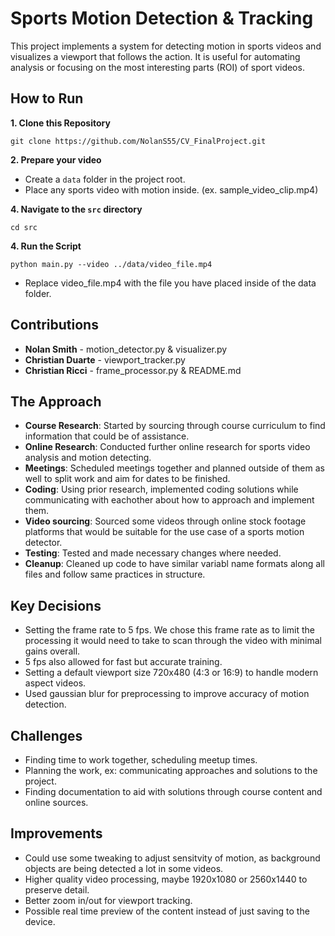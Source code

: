 # Sports Motion Detection & Tracking

This project implements a system for detecting motion in sports videos and visualizes a viewport that follows the action. It is useful for automating analysis or focusing on the most interesting parts (ROI) of sport videos.

## How to Run

**1. Clone this Repository**

```
git clone https://github.com/NolanS55/CV_FinalProject.git
```

**2. Prepare your video**

- Create a `data` folder in the project root.
- Place any sports video with motion inside. (ex. sample_video_clip.mp4)

**4. Navigate to the `src` directory**

```
cd src
```

**4. Run the Script**

```
python main.py --video ../data/video_file.mp4
```

- Replace video_file.mp4 with the file you have placed inside of the data folder.

## Contributions

- **Nolan Smith** - motion_detector.py & visualizer.py
- **Christian Duarte** - viewport_tracker.py
- **Christian Ricci** - frame_processor.py & README.md

## The Approach

- **Course Research**: Started by sourcing through course curriculum to find information that could be of assistance.
- **Online Research**: Conducted further online research for sports video analysis and motion detecting.
- **Meetings**: Scheduled meetings together and planned outside of them as well to split work and aim for dates to be finished.
- **Coding**: Using prior research, implemented coding solutions while communicating with eachother about how to approach and implement them.
- **Video sourcing**: Sourced some videos through online stock footage platforms that would be suitable for the use case of a sports motion detector.
- **Testing**: Tested and made necessary changes where needed.
- **Cleanup**: Cleaned up code to have similar variabl name formats along all files and follow same practices in structure.

## Key Decisions

- Setting the frame rate to 5 fps. We chose this frame rate as to limit the processing it would need to take to scan through the video with minimal gains overall.
- 5 fps also allowed for fast but accurate training.
- Setting a default viewport size 720x480 (4:3 or 16:9) to handle modern aspect videos.
- Used gaussian blur for preprocessing to improve accuracy of motion detection.

## Challenges

- Finding time to work together, scheduling meetup times.
- Planning the work, ex: communicating approaches and solutions to the project.
- Finding documentation to aid with solutions through course content and online sources.

## Improvements

- Could use some tweaking to adjust sensitvity of motion, as background objects are being detected a lot in some videos.
- Higher quality video processing, maybe 1920x1080 or 2560x1440 to preserve detail.
- Better zoom in/out for viewport tracking.
- Possible real time preview of the content instead of just saving to the device.
